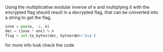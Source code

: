 Using the multiplicative modular inverse of e and multiplying it with the encrypted flag should result in a decrypted flag,
that can be converted into a string to get the flag,


```python
inve = pow(e, -1, n)
dec = (inve * enc) % n
flag = int.to_bytes(dec, byteorder='big')
```

for more info look check the code

